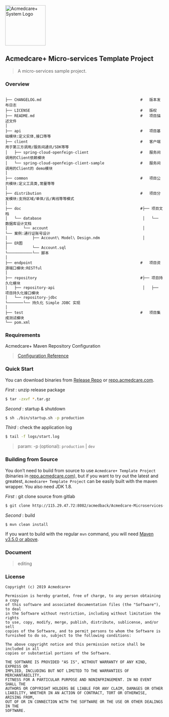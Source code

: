<img src="doc/Acmedcare-Microservices-Project-Template-LOGO.png" width="128px" heigth="128px" alt="Acmedcare+ System Logo" />

## Acmedcare+ Micro-services Template Project

> A micro-services sample project.

### Overview

```

├── CHANGELOG.md                                            #   版本发布日志
├── LICENSE                                                 #   版权
├── README.md                                               #   项目描述文件
│
├── api                                                     #   项目基础模块:定义实体,接口等等
├── client                                                  #   客户端用于第三方调用/服务间通讯/SDK等等
│   ├── spring-cloud-openfeign-client                       #   服务间调用的Client依赖模块
│   └── spring-cloud-openfeign-client-sample                #   服务间调用的Client的 demo模块
│       
├── common                                                  #   项目公共模块:定义工具类,常量等等
│   
├── distribution                                            #   项目分发模块:支持区域/单体/云/离线等等模式
│   
├── doc                                                     #├── 项目文档
│   └── database                                             │   └── 数据库设计文档
│       └── account                                          │       └── 案例:通行证账号设计
│           ├── Account\ Model\ Design.ndm                   │           ├── ER图         
│           └── Account.sql                                  └───────────└── 脚本
│
├── endpoint                                                #   项目资源端口模块:RESTful
│   
├── repository                                              #├── 项目持久化模块
│   ├── repository-api                                       │   ├── 项目持久化接口模块
│   └── repository-jdbc                                      └───────└── 持久化 Simple JDBC 实现
│
├── test                                                    #   项目集成测试模块
└── pom.xml

```

### Requirements

Acmedcare+ Maven Repository Configuration

> [Configuration Reference](http://115.29.47.72:8082/acmedback/Acmedcare-Maven-Nexus/blob/master/README.md)

### Quick Start

You can download binaries from [Release Repo](http://115.29.47.72:8082/acmedback/Acmedcare-Microservices-Project-Template/tree/master/release) or [repo.acmedcare.com](http://47.97.26.165:8081/repository/maven-public/).

*First* : unzip release package

```bash
$ tar -zxvf *.tar.gz
```

*Second* : startup & shutdown

```bash
$ sh ./bin/startup.sh -p production  
```

*Third* : check the application log

```bash
$ tail -f logs/start.log
```

> param: -p (optional): `production` | `dev`


### Building from Source

You don’t need to build from source to use `Acmedcare+ Template Project` (binaries in [repo.acmedcare.com](http://47.97.26.165:8081/repository/maven-public/)), 
but if you want to try out the latest and greatest, 
`Acmedcare+ Template Project` can be easily built with the maven wrapper. You also need JDK 1.8.

*First* : git clone source from gitlab
 
```bash
$ git clone http://115.29.47.72:8082/acmedback/Acmedcare-Microservices-Project-Template.git
```

*Second* : build

```bash
$ mvn clean install
```

If you want to build with the regular `mvn` command, you will need [Maven v3.5.0 or above](https://maven.apache.org/run-maven/index.html).


### Document

> editing


### License
 
```
Copyright (c) 2019 Acmedcare+

Permission is hereby granted, free of charge, to any person obtaining a copy
of this software and associated documentation files (the "Software"), to deal
in the Software without restriction, including without limitation the rights
to use, copy, modify, merge, publish, distribute, sublicense, and/or sell
copies of the Software, and to permit persons to whom the Software is
furnished to do so, subject to the following conditions:

The above copyright notice and this permission notice shall be included in all
copies or substantial portions of the Software.

THE SOFTWARE IS PROVIDED "AS IS", WITHOUT WARRANTY OF ANY KIND, EXPRESS OR
IMPLIED, INCLUDING BUT NOT LIMITED TO THE WARRANTIES OF MERCHANTABILITY,
FITNESS FOR A PARTICULAR PURPOSE AND NONINFRINGEMENT. IN NO EVENT SHALL THE
AUTHORS OR COPYRIGHT HOLDERS BE LIABLE FOR ANY CLAIM, DAMAGES OR OTHER
LIABILITY, WHETHER IN AN ACTION OF CONTRACT, TORT OR OTHERWISE, ARISING FROM,
OUT OF OR IN CONNECTION WITH THE SOFTWARE OR THE USE OR OTHER DEALINGS IN THE
SOFTWARE.

```

